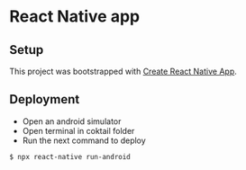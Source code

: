 # React Native app

## Setup

This project was bootstrapped with [Create React Native App](https://github.com/react-community/create-react-native-app).

## Deployment

- Open an android simulator
- Open terminal in coktail folder
- Run the next command to deploy

```
$ npx react-native run-android
```
